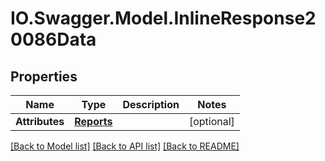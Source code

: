 # IO.Swagger.Model.InlineResponse20086Data
## Properties

Name | Type | Description | Notes
------------ | ------------- | ------------- | -------------
**Attributes** | [**Reports**](Reports.md) |  | [optional] 

[[Back to Model list]](../README.md#documentation-for-models) [[Back to API list]](../README.md#documentation-for-api-endpoints) [[Back to README]](../README.md)

